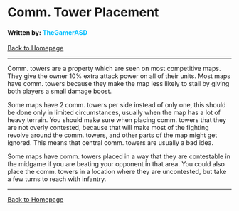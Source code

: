 # Comm. Tower Placement
#### Written by: <span style="color:deepskyblue">TheGamerASD</span>
[Back to Homepage](..\index.html)

___

Comm. towers are a property which are seen on most competitive maps. They give the owner 10% extra attack power on all of their units.
Most maps have comm. towers because they make the map less likely to stall by giving both players a small damage boost.


Some maps have 2 comm. towers per side instead of only one, this should be done only in limited circumstances, usually when the map has a lot of heavy terrain.
You should make sure when placing comm. towers that they are not overly contested, because that will make most of the fighting revolve around the comm. towers, and other parts of the map might get ignored.
This means that central comm. towers are usually a bad idea.


Some maps have comm. towers placed in a way that they are contestable in the midgame if you are beating your opponent in that area.
You could also place the comm. towers in a location where they are uncontested, but take a few turns to reach with infantry.

___

[Back to Homepage](..\index.html)<br>